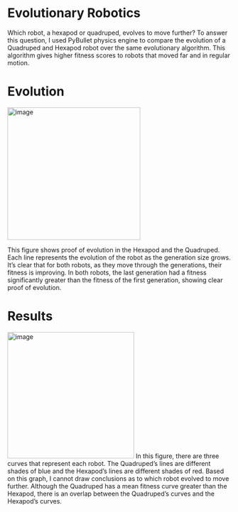 # Evolutionary Robotics

Which robot, a hexapod or quadruped, evolves to move further? To answer this question, I used PyBullet physics engine to compare the evolution of a Quadruped and Hexapod robot over the same evolutionary algorithm. This algorithm gives higher fitness scores to robots that moved far and in regular motion.

# Evolution 
<img width="299" alt="image" src="https://github.com/jjbush11/quadrupedFinal/assets/112502062/a9b997b2-fb0f-4ec2-81a2-927331ec2aaa">

This figure shows proof of evolution in the Hexapod and the Quadruped. Each line represents the evolution of the robot as the generation size grows. It’s clear that for both robots, as they move through the generations, their fitness is improving. In both robots, the last generation had a fitness significantly greater than the fitness of the first generation, showing clear proof of evolution.


# Results
<img width="285" alt="image" src="https://github.com/jjbush11/quadrupedFinal/assets/112502062/6337eaed-b08a-4a57-8f10-af014860b9d8">
In this figure, there are three curves that represent each robot. The Quadruped’s lines are different shades of blue and the Hexapod’s lines are different shades of red.
Based on this graph, I cannot draw conclusions as to which robot evolved to move further. Although the Quadruped has a mean fitness curve greater than the Hexapod, there is an overlap between the Quadruped’s curves and the Hexapod’s curves. 




